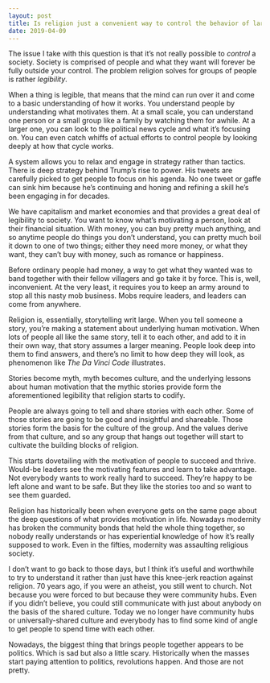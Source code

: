```yaml
---
layout: post
title: Is religion just a convenient way to control the behavior of large groups of people?
date: 2019-04-09
---
```


<p>The issue I take with this question is that it’s not really possible to <i>control</i> a society. Society is comprised of people and what they want will forever be fully outside your control. The problem religion solves for groups of people is rather <i>legibility</i>.</p><p>When a thing is legible, that means that the mind can run over it and come to a basic understanding of how it works. You understand people by understanding what motivates them. At a small scale, you can understand one person or a small group like a family by watching them for awhile. At a larger one, you can look to the political news cycle and what it’s focusing on. You can even catch whiffs of actual efforts to control people by looking deeply at how that cycle works.</p><p>A system allows you to relax and engage in strategy rather than tactics. There is deep strategy behind Trump’s rise to power. His tweets are carefully picked to get people to focus on his agenda. No one tweet or gaffe can sink him because he’s continuing and honing and refining a skill he’s been engaging in for decades.</p><p>We have capitalism and market economies and that provides a great deal of legibility to society. You want to know what’s motivating a person, look at their financial situation. With money, you can buy pretty much anything, and so anytime people do things you don’t understand, you can pretty much boil it down to one of two things; either they need more money, or what they want, they can’t buy with money, such as romance or happiness.</p><p>Before ordinary people had money, a way to get what they wanted was to band together with their fellow villagers and go take it by force. This is, well, inconvenient. At the very least, it requires you to keep an army around to stop all this nasty mob business. Mobs require leaders, and leaders can come from anywhere.</p><p>Religion is, essentially, storytelling writ large. When you tell someone a story, you’re making a statement about underlying human motivation. When lots of people all like the same story, tell it to each other, and add to it in their own way, that story assumes a larger meaning. People look deep into them to find answers, and there’s no limit to how deep they will look, as phenomenon like <i>The Da Vinci Code</i> illustrates.</p><p>Stories become myth, myth becomes culture, and the underlying lessons about human motivation that the mythic stories provide form the aforementioned legibility that religion starts to codify.</p><p>People are always going to tell and share stories with each other. Some of those stories are going to be good and insightful and shareable. Those stories form the basis for the culture of the group. And the values derive from that culture, and so any group that hangs out together will start to cultivate the building blocks of religion.</p><p>This starts dovetailing with the motivation of people to succeed and thrive. Would-be leaders see the motivating features and learn to take advantage. Not everybody wants to work really hard to succeed. They’re happy to be left alone and want to be safe. But they like the stories too and so want to see them guarded.</p><p>Religion has historically been when everyone gets on the same page about the deep questions of what provides motivation in life. Nowadays modernity has broken the community bonds that held the whole thing together, so nobody really understands or has experiential knowledge of how it’s really supposed to work. Even in the fifties, modernity was assaulting religious society.</p><p>I don’t want to go back to those days, but I think it’s useful and worthwhile to try to understand it rather than just have this knee-jerk reaction against religion. 70 years ago, if you were an atheist, you still went to church. Not because you were forced to but because they were community hubs. Even if you didn’t believe, you could still communicate with just about anybody on the basis of the shared culture. Today we no longer have community hubs or universally-shared culture and everybody has to find some kind of angle to get people to spend time with each other.</p><p>Nowadays, the biggest thing that brings people together appears to be politics. Which is sad but also a little scary. Historically when the masses start paying attention to politics, revolutions happen. And those are not pretty.</p>
